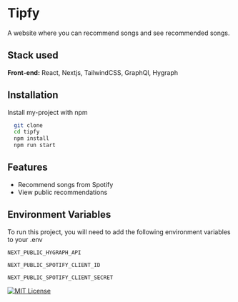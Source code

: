 # Tipfy

A website where you can recommend songs and see recommended songs.


## Stack used

**Front-end:** React, Nextjs, TailwindCSS, GraphQl, Hygraph


## Installation

Install my-project with npm

```bash
  git clone
  cd tipfy
  npm install
  npm run start
```
    
## Features

- Recommend songs from Spotify
- View public recommendations



## Environment Variables

To run this project, you will need to add the following environment variables to your .env

`NEXT_PUBLIC_HYGRAPH_API`

`NEXT_PUBLIC_SPOTIFY_CLIENT_ID`

`NEXT_PUBLIC_SPOTIFY_CLIENT_SECRET`



[![MIT License](https://img.shields.io/badge/License-MIT-green.svg)](https://choosealicense.com/licenses/mit/)
